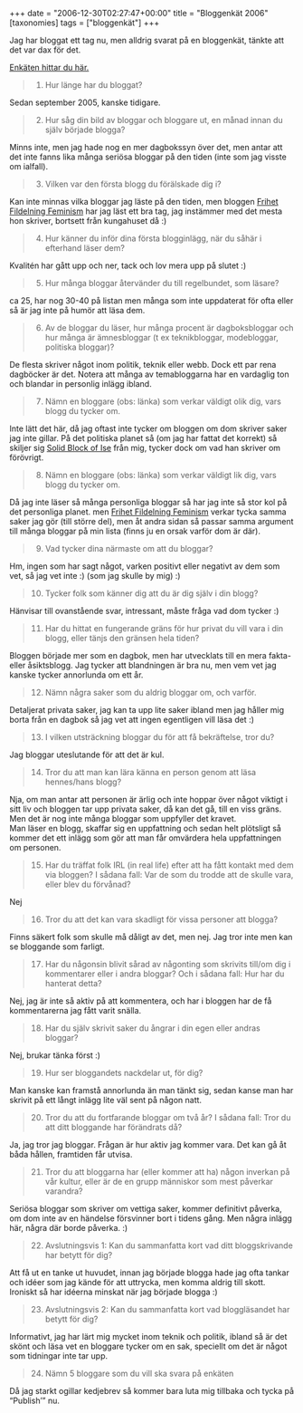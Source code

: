 +++
date = "2006-12-30T02:27:47+00:00"
title = "Bloggenkät 2006"
[taxonomies]
tags = ["bloggenkät"]
+++

Jag har bloggat ett tag nu, men alldrig svarat på en bloggenkät, tänkte att det var dax för det.

[Enkäten hittar du här.][1]

> 1. Hur länge har du bloggat?

Sedan september 2005, kanske tidigare.

> 2. Hur såg din bild av bloggar och bloggare ut, en månad innan du själv började blogga?

Minns inte, men jag hade nog en mer dagbokssyn över det, men antar att det inte fanns lika många seriösa bloggar på den tiden (inte som jag visste om ialfall).

> 3. Vilken var den första blogg du förälskade dig i?

Kan inte minnas vilka bloggar jag läste på den tiden, men bloggen [Frihet Fildelning Feminism][2] har jag läst ett bra tag, jag instämmer med det mesta hon skriver, bortsett från kungahuset då :) 

> 4. Hur känner du inför dina första blogginlägg, när du såhär i efterhand läser dem?

Kvalitén har gått upp och ner, tack och lov mera upp på slutet :) 

> 5. Hur många bloggar återvänder du till regelbundet, som läsare?

ca 25, har nog 30-40 på listan men många som inte uppdaterat för ofta eller så är jag inte på humör att läsa dem.

> 6. Av de bloggar du läser, hur många procent är dagboksbloggar och hur många är ämnesbloggar (t ex teknikbloggar, modebloggar, politiska bloggar)?

De flesta skriver något inom politik, teknik eller webb. Dock ett par rena dagböcker är det. Notera att många av temabloggarna har en vardaglig ton och blandar in personlig inlägg ibland.

> 7. Nämn en bloggare (obs: länka) som verkar väldigt olik dig, vars blogg du tycker om.

Inte lätt det här, då jag oftast inte tycker om bloggen om dom skriver saker jag inte gillar. På det politiska planet så (om jag har fattat det korrekt) så skiljer sig [Solid Block of Ise][3] från mig, tycker dock om vad han skriver om förövrigt.

> 8. Nämn en bloggare (obs: länka) som verkar väldigt lik dig, vars blogg du tycker om.

Då jag inte läser så många personliga bloggar så har jag inte så stor kol på det personliga planet. men [Frihet Fildelning Feminism][2] verkar tycka samma saker jag gör (till större del), men åt andra sidan så passar samma argument till många bloggar på min lista (finns ju en orsak varför dom är där).

> 9. Vad tycker dina närmaste om att du bloggar?

Hm, ingen som har sagt något, varken positivt eller negativt av dem som vet, så jag vet inte :) (som jag skulle by mig) :) 

> 10. Tycker folk som känner dig att du är dig själv i din blogg?

Hänvisar till ovanstående svar, intressant, måste fråga vad dom tycker :) 

> 11. Har du hittat en fungerande gräns för hur privat du vill vara i din blogg, eller tänjs den gränsen hela tiden?

Bloggen började mer som en dagbok, men har utvecklats till en mera fakta- eller åsiktsblogg. Jag tycker att blandningen är bra nu, men vem vet jag kanske tycker annorlunda om ett år.

> 12. Nämn några saker som du aldrig bloggar om, och varför.

Detaljerat privata saker, jag kan ta upp lite saker ibland men jag håller mig borta från en dagbok så jag vet att ingen egentligen vill läsa det :) 

> 13. I vilken utsträckning bloggar du för att få bekräftelse, tror du?

Jag bloggar uteslutande för att det är kul.

> 14. Tror du att man kan lära känna en person genom att läsa hennes/hans blogg?

Nja, om man antar att personen är ärlig och inte hoppar över något viktigt i sitt liv och bloggen tar upp privata saker, då kan det gå, till en viss gräns. Men det är nog inte många bloggar som uppfyller det kravet.  
Man läser en blogg, skaffar sig en uppfattning och sedan helt plötsligt så kommer det ett inlägg som gör att man får omvärdera hela uppfattningen om personen.

> 15. Har du träffat folk IRL (in real life) efter att ha fått kontakt med dem via bloggen? I sådana fall: Var de som du trodde att de skulle vara, eller blev du förvånad?

Nej

> 16. Tror du att det kan vara skadligt för vissa personer att blogga?

Finns säkert folk som skulle må dåligt av det, men nej. Jag tror inte men kan se bloggande som farligt.

> 17. Har du någonsin blivit sårad av någonting som skrivits till/om dig i kommentarer eller i andra bloggar? Och i sådana fall: Hur har du hanterat detta?

Nej, jag är inte så aktiv på att kommentera, och har i bloggen har de få kommentarerna jag fått varit snälla.

> 18. Har du själv skrivit saker du ångrar i din egen eller andras bloggar?

Nej, brukar tänka först :) 

> 19. Hur ser bloggandets nackdelar ut, för dig?

Man kanske kan framstå annorlunda än man tänkt sig, sedan kanse man har skrivit på ett långt inlägg lite väl sent på någon natt.

> 20. Tror du att du fortfarande bloggar om två år? I sådana fall: Tror du att ditt bloggande har förändrats då?

Ja, jag tror jag bloggar. Frågan är hur aktiv jag kommer vara. Det kan gå åt båda hållen, framtiden får utvisa.

> 21. Tror du att bloggarna har (eller kommer att ha) någon inverkan på vår kultur, eller är de en grupp människor som mest påverkar varandra?

Seriösa bloggar som skriver om vettiga saker, kommer definitivt påverka, om dom inte av en händelse försvinner bort i tidens gång. Men några inlägg här, några där borde påverka. :) 

> 22. Avslutningsvis 1: Kan du sammanfatta kort vad ditt bloggskrivande har betytt för dig?

Att få ut en tanke ut huvudet, innan jag började blogga hade jag ofta tankar och idéer som jag kände för att uttrycka, men komma aldrig till skott. Ironiskt så har idéerna minskat när jag började blogga :) 

> 23. Avslutningsvis 2: Kan du sammanfatta kort vad bloggläsandet har betytt för dig?

Informativt, jag har lärt mig mycket inom teknik och politik, ibland så är det skönt och läsa vet en bloggare tycker om en sak, speciellt om det är något som tidningar inte tar upp.

> 24. Nämn 5 bloggare som du vill ska svara på enkäten

Då jag starkt ogillar kedjebrev så kommer bara luta mig tillbaka och tycka på &#8220;Publish&#8217;&#8221; nu.



<small></small>

 [1]: http://blogg.aftonbladet.se/1/perma/218519/
 [2]: http://www.frihetfildelningfeminism.se/
 [3]: http://blog.isecore.net/
